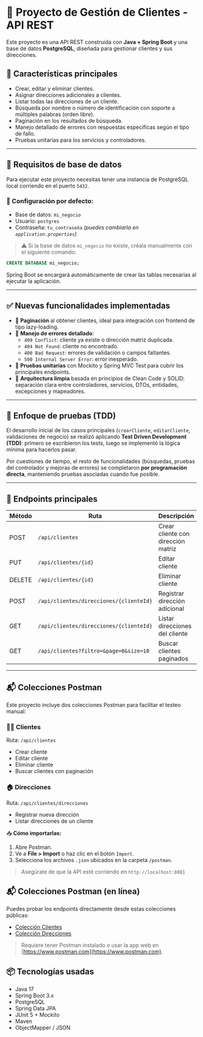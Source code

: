 # 🧾 Proyecto de Gestión de Clientes - API REST

Este proyecto es una API REST construida con **Java + Spring Boot** y una base de datos **PostgreSQL**, diseñada para gestionar clientes y sus direcciones.

## 📌 Características principales

- Crear, editar y eliminar clientes.
- Asignar direcciones adicionales a clientes.
- Listar todas las direcciones de un cliente.
- Búsqueda por nombre o número de identificación con soporte a múltiples palabras (orden libre).
- Paginación en los resultados de búsqueda.
- Manejo detallado de errores con respuestas específicas según el tipo de fallo.
- Pruebas unitarias para los servicios y controladores.

---

## 🧩 Requisitos de base de datos

Para ejecutar este proyecto necesitas tener una instancia de PostgreSQL local corriendo en el puerto `5432`.

### 📘 Configuración por defecto:

- Base de datos: `mi_negocio`
- Usuario: `postgres`
- Contraseña: `tu_contraseña` _(puedes cambiarla en `application.properties`)_

> ⚠️ Si la base de datos `mi_negocio` no existe, créala manualmente con el siguiente comando:

```sql
CREATE DATABASE mi_negocio;
```

Spring Boot se encargará automáticamente de crear las tablas necesarias al ejecutar la aplicación.

---

## ✅ Nuevas funcionalidades implementadas

- 📄 **Paginación** al obtener clientes, ideal para integración con frontend de tipo lazy-loading.
- 🚫 **Manejo de errores detallado**:
  - `409 Conflict`: cliente ya existe o dirección matriz duplicada.
  - `404 Not Found`: cliente no encontrado.
  - `400 Bad Request`: errores de validación o campos faltantes.
  - `500 Internal Server Error`: error inesperado.
- 🧪 **Pruebas unitarias** con Mockito y Spring MVC Test para cubrir los principales endpoints.
- 📁 **Arquitectura limpia** basada en principios de Clean Code y SOLID: separación clara entre controladores, servicios, DTOs, entidades, excepciones y mapeadores.

---

## 🧪 Enfoque de pruebas (TDD)

El desarrollo inicial de los casos principales (`crearCliente`, `editarCliente`, validaciones de negocio) se realizó aplicando **Test Driven Development (TDD)**: primero se escribieron los tests, luego se implementó la lógica mínima para hacerlos pasar.

Por cuestiones de tiempo, el resto de funcionalidades (búsquedas, pruebas del controlador y mejoras de errores) se completaron **por programación directa**, manteniendo pruebas asociadas cuando fue posible.

---

## 🚀 Endpoints principales

| Método | Ruta                                    | Descripción                        |
| ------ | --------------------------------------- | ---------------------------------- |
| POST   | `/api/clientes`                         | Crear cliente con dirección matriz |
| PUT    | `/api/clientes/{id}`                    | Editar cliente                     |
| DELETE | `/api/clientes/{id}`                    | Eliminar cliente                   |
| POST   | `/api/clientes/direcciones/{clienteId}` | Registrar dirección adicional      |
| GET    | `/api/clientes/direcciones/{clienteId}` | Listar direcciones del cliente     |
| GET    | `/api/clientes?filtro=&page=0&size=10`  | Buscar clientes paginados          |

---

## 📬 Colecciones Postman

Este proyecto incluye dos colecciones Postman para facilitar el testeo manual:

### 🧑‍💼 Clientes

Ruta: `/api/clientes`

- Crear cliente
- Editar cliente
- Eliminar cliente
- Buscar clientes con paginación

### 🏠 Direcciones

Ruta: `/api/clientes/direcciones`

- Registrar nueva dirección
- Listar direcciones de un cliente

📥 **Cómo importarlas:**

1. Abre Postman.
2. Ve a **File > Import** o haz clic en el botón `Import`.
3. Selecciona los archivos `.json` ubicados en la carpeta `/postman`.

> Asegúrate de que la API esté corriendo en `http://localhost:8081`

## 📬 Colecciones Postman (en línea)

Puedes probar los endpoints directamente desde estas colecciones públicas:

- [Colección Clientes](https://www.postman.com/python-6832/workspace/minegocioejercicio/collection/30541379-172d1277-239a-47cd-901e-1082855b691f?action=share&creator=30541379)
- [Colección Direcciones](https://www.postman.com/python-6832/workspace/minegocioejercicio/collection/30541379-37642e1c-a727-4b39-8fd1-a70ac194e315?action=share&creator=30541379)

> Requiere tener Postman instalado o usar la app web en [https://www.postman.com](https://www.postman.com).

## 📦 Tecnologías usadas

- Java 17
- Spring Boot 3.x
- PostgreSQL
- Spring Data JPA
- JUnit 5 + Mockito
- Maven
- ObjectMapper / JSON
